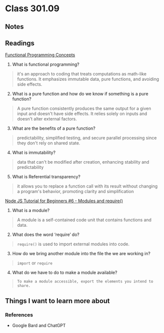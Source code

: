 # Class 301.09

## Notes

## Readings

[Functional Programming Concepts](https://medium.com/the-renaissance-developer/concepts-of-functional-programming-in-javascript-6bc84220d2aa)
1. What is functional programming?
> it's an approach to coding that treats computations as math-like functions. It emphasizes immutable data, pure functions, and avoiding side effects.

2. What is a pure function and how do we know if something is a pure function?
> A pure function consistently produces the same output for a given input and doesn't have side effects. It relies solely on inputs and doesn't alter external factors.

3. What are the benefits of a pure function?
>  predictability, simplified testing, and secure parallel processing since they don't rely on shared state.

4. What is immutability?
> data that can't be modified after creation, enhancing stability and predictability

5. What is Referential transparency?
> it allows you to replace a function call with its result without changing a program's behavior, promoting clarity and simplification


[Node JS Tutorial for Beginners #6 - Modules and require()](https://www.youtube.com/watch?v=xHLd36QoS4k)
1. What is a module?
> A module is a self-contained code unit that contains functions and data.

2. What does the word ‘require’ do?
> `require()` is used to import external modules into code.

3. How do we bring another module into the file the we are working in?
> `import` or `require`

4. What do we have to do to make a module available?
> `To make a module accessible, export the elements you intend to share.`


## Things I want to learn more about

### References
- Google Bard and ChatGPT

